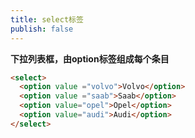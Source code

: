 ```yaml
---
title: select标签
publish: false
---
```


**下拉列表框，由option标签组成每个条目**

```html
<select>
  <option value ="volvo">Volvo</option>
  <option value ="saab">Saab</option>
  <option value="opel">Opel</option>
  <option value="audi">Audi</option>
</select>
```

